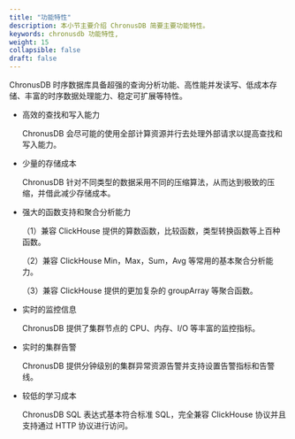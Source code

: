 ```yaml
---
title: "功能特性"
description: 本小节主要介绍 ChronusDB 简要主要功能特性。 
keywords: chronusdb 功能特性, 
weight: 15
collapsible: false
draft: false
---
```




ChronusDB 时序数据库具备超强的查询分析功能、高性能并发读写、低成本存储、丰富的时序数据处理能力、稳定可扩展等特性。

- 高效的查找和写入能力

   ChronusDB 会尽可能的使用全部计算资源并行去处理外部请求以提高查找和写入能力。

- 少量的存储成本

   ChronusDB 针对不同类型的数据采用不同的压缩算法，从而达到极致的压缩，并借此减少存储成本。

- 强大的函数支持和聚合分析能力

   （1）兼容 ClickHouse 提供的算数函数，比较函数，类型转换函数等上百种函数。

   （2）兼容 ClickHouse Min，Max，Sum，Avg 等常用的基本聚合分析能力。

   （3）兼容 ClickHouse 提供的更加复杂的 groupArray 等聚合函数。

- 实时的监控信息

   ChronusDB 提供了集群节点的 CPU、内存、I/O 等丰富的监控指标。

- 实时的集群告警

  ChronusDB 提供分钟级别的集群异常资源告警并支持设置告警指标和告警线。

- 较低的学习成本

  ChronusDB SQL 表达式基本符合标准 SQL，完全兼容 ClickHouse 协议并且支持通过 HTTP 协议进行访问。
